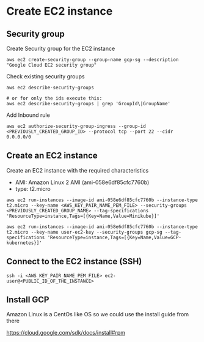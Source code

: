 # Create EC2 instance

## Security group

Create Security group for the EC2 instance

```
aws ec2 create-security-group --group-name gcp-sg --description "Google Cloud EC2 security group"
```

Check existing security groups

```
aws ec2 describe-security-groups

# or for only the ids execute this:
aws ec2 describe-security-groups | grep 'GroupId\|GroupName'
```

Add Inbound rule

```
aws ec2 authorize-security-group-ingress --group-id <PREVIOUSLY_CREATED_GROUP_ID> --protocol tcp --port 22 --cidr 0.0.0.0/0
```

## Create an EC2 instance

Create an EC2 instance with the required characteristics

- AMI: Amazon Linux 2 AMI (ami-058e6df85cfc7760b)
- type: t2.micro

```
aws ec2 run-instances --image-id ami-058e6df85cfc7760b --instance-type t2.micro --key-name <AWS_KEY_PAIR_NAME_PEM_FILE> --security-groups <PREVIOUSLY_CREATED_GROUP_NAME> --tag-specifications 'ResourceType=instance,Tags=[{Key=Name,Value=Minikube}]'
```

```
aws ec2 run-instances --image-id ami-058e6df85cfc7760b --instance-type t2.micro --key-name user-ec2-key --security-groups gcp-sg --tag-specifications 'ResourceType=instance,Tags=[{Key=Name,Value=GCP-kubernetes}]'
```

## Connect to the EC2 instance (SSH)

```
ssh -i <AWS_KEY_PAIR_NAME_PEM_FILE> ec2-user@<PUBLIC_ID_OF_THE_INSTANCE>
```

## Install GCP

Amazon Linux is a CentOs like OS so we could use the install guide from there

https://cloud.google.com/sdk/docs/install#rpm
